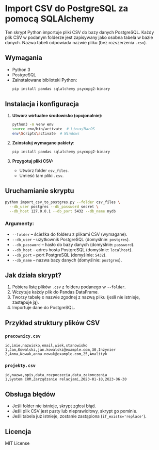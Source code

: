 # Import CSV do PostgreSQL za pomocą SQLAlchemy

Ten skrypt Python importuje pliki CSV do bazy danych PostgreSQL. Każdy plik CSV w podanym folderze jest zapisywany jako osobna tabela w bazie danych. Nazwa tabeli odpowiada nazwie pliku (bez rozszerzenia `.csv`).

## Wymagania
- Python 3
- PostgreSQL
- Zainstalowane biblioteki Python:
  ```bash
  pip install pandas sqlalchemy psycopg2-binary
  ```

## Instalacja i konfiguracja
1. **Utwórz wirtualne środowisko (opcjonalnie):**
   ```bash
   python3 -m venv env
   source env/bin/activate  # Linux/MacOS
   env\Scripts\activate  # Windows
   ```

2. **Zainstaluj wymagane pakiety:**
   ```bash
   pip install pandas sqlalchemy psycopg2-binary
   ```

3. **Przygotuj pliki CSV:**
   - Utwórz folder `csv_files`.
   - Umieść tam pliki `.csv`.

## Uruchamianie skryptu

```bash
python import_csv_to_postgres.py --folder csv_files \
  --db_user postgres --db_password secret \
  --db_host 127.0.0.1 --db_port 5432 --db_name mydb
```

### Argumenty:
- `--folder` – ścieżka do folderu z plikami CSV (wymagane).
- `--db_user` – użytkownik PostgreSQL (domyślnie: `postgres`).
- `--db_password` – hasło do bazy danych (domyślnie: `password`).
- `--db_host` – adres hosta PostgreSQL (domyślnie: `localhost`).
- `--db_port` – port PostgreSQL (domyślnie: `5432`).
- `--db_name` – nazwa bazy danych (domyślnie: `postgres`).

## Jak działa skrypt?
1. Pobiera listę plików `.csv` z folderu podanego w `--folder`.
2. Wczytuje każdy plik do Pandas DataFrame.
3. Tworzy tabelę o nazwie zgodnej z nazwą pliku (jeśli nie istnieje, zastępuje ją).
4. Importuje dane do PostgreSQL.

## Przykład struktury plików CSV
### `pracownicy.csv`
```
id,imie,nazwisko,email,wiek,stanowisko
1,Jan,Kowalski,jan.kowalski@example.com,30,Inżynier
2,Anna,Nowak,anna.nowak@example.com,25,Analityk
```

### `projekty.csv`
```
id,nazwa,opis,data_rozpoczecia,data_zakonczenia
1,System CRM,Zarządzanie relacjami,2023-01-10,2023-06-30
```

## Obsługa błędów
- Jeśli folder nie istnieje, skrypt zgłosi błąd.
- Jeśli plik CSV jest pusty lub nieprawidłowy, skrypt go pominie.
- Jeśli tabela już istnieje, zostanie zastąpiona (`if_exists='replace'`).

## Licencja
MIT License

